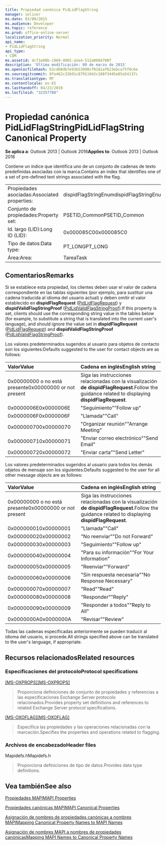 ```yaml
---
title: Propiedad canónica PidLidFlagString
manager: soliver
ms.date: 03/09/2015
ms.audience: Developer
ms.topic: reference
ms.prod: office-online-server
localization_priority: Normal
api_name:
- PidLidFlagString
api_type:
- COM
ms.assetid: 4cf1e08b-c869-4965-a1e4-512a0684700f
description: 'Última modificación: 09 de marzo de 2015'
ms.openlocfilehash: b3cd88db7e93b53990cf0181af623ebca75f0c6e
ms.sourcegitcommit: 8fe462c32b91c87911942c188f3445e85a54137c
ms.translationtype: MT
ms.contentlocale: es-ES
ms.lasthandoff: 04/23/2019
ms.locfileid: "32357788"
---
```

# <a name="pidlidflagstring-canonical-property"></a><span data-ttu-id="764ce-103">Propiedad canónica PidLidFlagString</span><span class="sxs-lookup"><span data-stu-id="764ce-103">PidLidFlagString Canonical Property</span></span>

  
  
<span data-ttu-id="764ce-104">**Se aplica a**: Outlook 2013 | Outlook 2016</span><span class="sxs-lookup"><span data-stu-id="764ce-104">**Applies to**: Outlook 2013 | Outlook 2016</span></span> 
  
<span data-ttu-id="764ce-105">Contiene un índice que identifica uno de un conjunto de cadenas de texto predefinidas asociadas con la marca.</span><span class="sxs-lookup"><span data-stu-id="764ce-105">Contains an index that identifies one of a set of pre-defined text strings associated with the flag.</span></span>
  
|||
|:-----|:-----|
|<span data-ttu-id="764ce-106">Propiedades asociadas:</span><span class="sxs-lookup"><span data-stu-id="764ce-106">Associated properties:</span></span>  <br/> |<span data-ttu-id="764ce-107">dispidFlagStringEnum</span><span class="sxs-lookup"><span data-stu-id="764ce-107">dispidFlagStringEnum</span></span>  <br/> |
|<span data-ttu-id="764ce-108">Conjunto de propiedades:</span><span class="sxs-lookup"><span data-stu-id="764ce-108">Property set:</span></span>  <br/> |<span data-ttu-id="764ce-109">PSETID_Common</span><span class="sxs-lookup"><span data-stu-id="764ce-109">PSETID_Common</span></span>  <br/> |
|<span data-ttu-id="764ce-110">Id. largo (LID):</span><span class="sxs-lookup"><span data-stu-id="764ce-110">Long ID (LID):</span></span>  <br/> |<span data-ttu-id="764ce-111">0x000085C0</span><span class="sxs-lookup"><span data-stu-id="764ce-111">0x000085C0</span></span>  <br/> |
|<span data-ttu-id="764ce-112">Tipo de datos:</span><span class="sxs-lookup"><span data-stu-id="764ce-112">Data type:</span></span>  <br/> |<span data-ttu-id="764ce-113">PT_LONG</span><span class="sxs-lookup"><span data-stu-id="764ce-113">PT_LONG</span></span>  <br/> |
|<span data-ttu-id="764ce-114">Área:</span><span class="sxs-lookup"><span data-stu-id="764ce-114">Area:</span></span>  <br/> |<span data-ttu-id="764ce-115">Tarea</span><span class="sxs-lookup"><span data-stu-id="764ce-115">Task</span></span>  <br/> |
   
## <a name="remarks"></a><span data-ttu-id="764ce-116">Comentarios</span><span class="sxs-lookup"><span data-stu-id="764ce-116">Remarks</span></span>

<span data-ttu-id="764ce-117">Si se establece esta propiedad, los clientes deben usar el valor de cadena correspondiente en las tablas siguientes (por ejemplo, para sustituir una cadena traducida al idioma del usuario actual) y deben omitir el valor establecido en **dispidFlagRequest** ([PidLidFlagRequest](pidlidflagrequest-canonical-property.md)) y **dispidValidFlagStringProof** ([PidLidValidFlagStringProof](pidlidvalidflagstringproof-canonical-property.md)).</span><span class="sxs-lookup"><span data-stu-id="764ce-117">If this property is set, clients should use the corresponding string value in the tables below (for example, to substitute a string that is translated into the current user's language), and should ignore the value set in **dispidFlagRequest** ([PidLidFlagRequest](pidlidflagrequest-canonical-property.md)) and **dispidValidFlagStringProof** ([PidLidValidFlagStringProof](pidlidvalidflagstringproof-canonical-property.md)).</span></span> 
  
<span data-ttu-id="764ce-118">Los valores predeterminados sugeridos al usuario para objetos de contacto son los siguientes:</span><span class="sxs-lookup"><span data-stu-id="764ce-118">Defaults suggested to the user for contact objects are as follows:</span></span>
  
|<span data-ttu-id="764ce-119">**Valor**</span><span class="sxs-lookup"><span data-stu-id="764ce-119">**Value**</span></span>|<span data-ttu-id="764ce-120">**Cadena en inglés**</span><span class="sxs-lookup"><span data-stu-id="764ce-120">**English string**</span></span>|
|:-----|:-----|
|<span data-ttu-id="764ce-121">0x00000000 o no está presente</span><span class="sxs-lookup"><span data-stu-id="764ce-121">0x00000000 or not present</span></span>  <br/> | <span data-ttu-id="764ce-122">Siga las instrucciones relacionadas con la visualización **de dispidFlagRequest**.</span><span class="sxs-lookup"><span data-stu-id="764ce-122">Follow the guidance related to displaying **dispidFlagRequest**.</span></span>  <br/> |
|<span data-ttu-id="764ce-123">0x0000006E</span><span class="sxs-lookup"><span data-stu-id="764ce-123">0x0000006E</span></span>  <br/> |<span data-ttu-id="764ce-124">"Seguimiento"</span><span class="sxs-lookup"><span data-stu-id="764ce-124">"Follow up"</span></span>  <br/> |
|<span data-ttu-id="764ce-125">0x0000006F</span><span class="sxs-lookup"><span data-stu-id="764ce-125">0x0000006F</span></span>  <br/> |<span data-ttu-id="764ce-126">"Llamada"</span><span class="sxs-lookup"><span data-stu-id="764ce-126">"Call"</span></span>  <br/> |
|<span data-ttu-id="764ce-127">0x00000070</span><span class="sxs-lookup"><span data-stu-id="764ce-127">0x00000070</span></span>  <br/> |<span data-ttu-id="764ce-128">"Organizar reunión"</span><span class="sxs-lookup"><span data-stu-id="764ce-128">"Arrange Meeting"</span></span>  <br/> |
|<span data-ttu-id="764ce-129">0x00000071</span><span class="sxs-lookup"><span data-stu-id="764ce-129">0x00000071</span></span>  <br/> |<span data-ttu-id="764ce-130">"Enviar correo electrónico"</span><span class="sxs-lookup"><span data-stu-id="764ce-130">"Send Email"</span></span>  <br/> |
|<span data-ttu-id="764ce-131">0x00000072</span><span class="sxs-lookup"><span data-stu-id="764ce-131">0x00000072</span></span>  <br/> |<span data-ttu-id="764ce-132">"Enviar carta"</span><span class="sxs-lookup"><span data-stu-id="764ce-132">"Send Letter"</span></span>  <br/> |
   
<span data-ttu-id="764ce-133">Los valores predeterminados sugeridos al usuario para todos los demás objetos de mensaje son los siguientes:</span><span class="sxs-lookup"><span data-stu-id="764ce-133">Defaults suggested to the user for all other message objects are as follows:</span></span>
  
|<span data-ttu-id="764ce-134">**Valor**</span><span class="sxs-lookup"><span data-stu-id="764ce-134">**Value**</span></span>|<span data-ttu-id="764ce-135">**Cadena en inglés**</span><span class="sxs-lookup"><span data-stu-id="764ce-135">**English string**</span></span>|
|:-----|:-----|
|<span data-ttu-id="764ce-136">0x00000000 o no está presente</span><span class="sxs-lookup"><span data-stu-id="764ce-136">0x00000000 or not present</span></span>  <br/> | <span data-ttu-id="764ce-137">Siga las instrucciones relacionadas con la visualización **de dispidFlagRequest**.</span><span class="sxs-lookup"><span data-stu-id="764ce-137">Follow the guidance related to displaying **dispidFlagRequest**.</span></span>  <br/> |
|<span data-ttu-id="764ce-138">0x00000001</span><span class="sxs-lookup"><span data-stu-id="764ce-138">0x00000001</span></span>  <br/> |<span data-ttu-id="764ce-139">"Llamada"</span><span class="sxs-lookup"><span data-stu-id="764ce-139">"Call"</span></span>  <br/> |
|<span data-ttu-id="764ce-140">0x00000002</span><span class="sxs-lookup"><span data-stu-id="764ce-140">0x00000002</span></span>  <br/> |<span data-ttu-id="764ce-141">"No reenviar"</span><span class="sxs-lookup"><span data-stu-id="764ce-141">"Do not Forward"</span></span>  <br/> |
|<span data-ttu-id="764ce-142">0x00000003</span><span class="sxs-lookup"><span data-stu-id="764ce-142">0x00000003</span></span>  <br/> |<span data-ttu-id="764ce-143">"Seguimiento"</span><span class="sxs-lookup"><span data-stu-id="764ce-143">"Follow up"</span></span>  <br/> |
|<span data-ttu-id="764ce-144">0x00000004</span><span class="sxs-lookup"><span data-stu-id="764ce-144">0x00000004</span></span>  <br/> |<span data-ttu-id="764ce-145">"Para su información"</span><span class="sxs-lookup"><span data-stu-id="764ce-145">"For Your Information"</span></span>  <br/> |
|<span data-ttu-id="764ce-146">0x00000005</span><span class="sxs-lookup"><span data-stu-id="764ce-146">0x00000005</span></span>  <br/> |<span data-ttu-id="764ce-147">"Reenviar"</span><span class="sxs-lookup"><span data-stu-id="764ce-147">"Forward"</span></span>  <br/> |
|<span data-ttu-id="764ce-148">0x00000006</span><span class="sxs-lookup"><span data-stu-id="764ce-148">0x00000006</span></span>  <br/> |<span data-ttu-id="764ce-149">"Sin respuesta necesaria"</span><span class="sxs-lookup"><span data-stu-id="764ce-149">"No Response Necessary"</span></span>  <br/> |
|<span data-ttu-id="764ce-150">0x00000007</span><span class="sxs-lookup"><span data-stu-id="764ce-150">0x00000007</span></span>  <br/> |<span data-ttu-id="764ce-151">"Read"</span><span class="sxs-lookup"><span data-stu-id="764ce-151">"Read"</span></span>  <br/> |
|<span data-ttu-id="764ce-152">0x00000008</span><span class="sxs-lookup"><span data-stu-id="764ce-152">0x00000008</span></span>  <br/> |<span data-ttu-id="764ce-153">"Responder"</span><span class="sxs-lookup"><span data-stu-id="764ce-153">"Reply"</span></span>  <br/> |
|<span data-ttu-id="764ce-154">0x00000009</span><span class="sxs-lookup"><span data-stu-id="764ce-154">0x00000009</span></span>  <br/> |<span data-ttu-id="764ce-155">"Responder a todos"</span><span class="sxs-lookup"><span data-stu-id="764ce-155">"Reply to All"</span></span>  <br/> |
|<span data-ttu-id="764ce-156">0x0000000A</span><span class="sxs-lookup"><span data-stu-id="764ce-156">0x0000000A</span></span>  <br/> |<span data-ttu-id="764ce-157">"Revisar"</span><span class="sxs-lookup"><span data-stu-id="764ce-157">"Review"</span></span>  <br/> |
   
<span data-ttu-id="764ce-158">Todas las cadenas especificadas anteriormente se pueden traducir al idioma del usuario, si procede.</span><span class="sxs-lookup"><span data-stu-id="764ce-158">All strings specified above can be translated to the user's language, if appropriate.</span></span>
  
## <a name="related-resources"></a><span data-ttu-id="764ce-159">Recursos relacionados</span><span class="sxs-lookup"><span data-stu-id="764ce-159">Related resources</span></span>

### <a name="protocol-specifications"></a><span data-ttu-id="764ce-160">Especificaciones del protocolo</span><span class="sxs-lookup"><span data-stu-id="764ce-160">Protocol specifications</span></span>

<span data-ttu-id="764ce-161">[[MS-OXPROPS]](https://msdn.microsoft.com/library/f6ab1613-aefe-447d-a49c-18217230b148%28Office.15%29.aspx)</span><span class="sxs-lookup"><span data-stu-id="764ce-161">[[MS-OXPROPS]](https://msdn.microsoft.com/library/f6ab1613-aefe-447d-a49c-18217230b148%28Office.15%29.aspx)</span></span>
  
> <span data-ttu-id="764ce-162">Proporciona definiciones de conjunto de propiedades y referencias a las especificaciones Exchange Server protocolo relacionados.</span><span class="sxs-lookup"><span data-stu-id="764ce-162">Provides property set definitions and references to related Exchange Server protocol specifications.</span></span>
    
<span data-ttu-id="764ce-163">[[MS-OXOFLAG]](https://msdn.microsoft.com/library/f1e50be4-ed30-4c2a-b5cb-8ff3aaaf9b91%28Office.15%29.aspx)</span><span class="sxs-lookup"><span data-stu-id="764ce-163">[[MS-OXOFLAG]](https://msdn.microsoft.com/library/f1e50be4-ed30-4c2a-b5cb-8ff3aaaf9b91%28Office.15%29.aspx)</span></span>
  
> <span data-ttu-id="764ce-164">Especifica las propiedades y las operaciones relacionadas con la marcación.</span><span class="sxs-lookup"><span data-stu-id="764ce-164">Specifies the properties and operations related to flagging.</span></span>
    
### <a name="header-files"></a><span data-ttu-id="764ce-165">Archivos de encabezado</span><span class="sxs-lookup"><span data-stu-id="764ce-165">Header files</span></span>

<span data-ttu-id="764ce-166">Mapidefs.h</span><span class="sxs-lookup"><span data-stu-id="764ce-166">Mapidefs.h</span></span>
  
> <span data-ttu-id="764ce-167">Proporciona definiciones de tipo de datos.</span><span class="sxs-lookup"><span data-stu-id="764ce-167">Provides data type definitions.</span></span>
    
## <a name="see-also"></a><span data-ttu-id="764ce-168">Vea también</span><span class="sxs-lookup"><span data-stu-id="764ce-168">See also</span></span>



[<span data-ttu-id="764ce-169">Propiedades MAPI</span><span class="sxs-lookup"><span data-stu-id="764ce-169">MAPI Properties</span></span>](mapi-properties.md)
  
[<span data-ttu-id="764ce-170">Propiedades canónicas MAPI</span><span class="sxs-lookup"><span data-stu-id="764ce-170">MAPI Canonical Properties</span></span>](mapi-canonical-properties.md)
  
[<span data-ttu-id="764ce-171">Asignación de nombres de propiedades canónicas a nombres MAPI</span><span class="sxs-lookup"><span data-stu-id="764ce-171">Mapping Canonical Property Names to MAPI Names</span></span>](mapping-canonical-property-names-to-mapi-names.md)
  
[<span data-ttu-id="764ce-172">Asignación de nombres MAPI a nombres de propiedades canónicas</span><span class="sxs-lookup"><span data-stu-id="764ce-172">Mapping MAPI Names to Canonical Property Names</span></span>](mapping-mapi-names-to-canonical-property-names.md)

